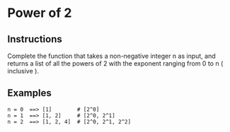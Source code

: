 # Power of 2

## Instructions

Complete the function that takes a non-negative integer n as input, and returns a list of all the powers of 2 with the exponent ranging from 0 to n ( inclusive ).

## Examples

```
n = 0  ==> [1]        # [2^0]
n = 1  ==> [1, 2]     # [2^0, 2^1]
n = 2  ==> [1, 2, 4]  # [2^0, 2^1, 2^2]
```